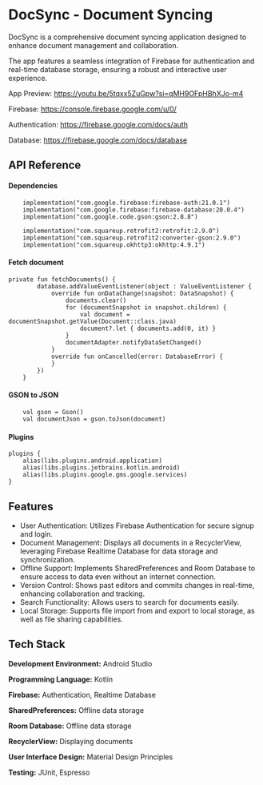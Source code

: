 
# DocSync - Document Syncing

DocSync is a comprehensive document syncing application designed to enhance document management and collaboration.

The app features a seamless integration of Firebase for authentication and real-time database storage, ensuring a robust and interactive user experience.

App Preview: https://youtu.be/5tqxx5ZuGpw?si=qMH9OFpHBhXJo-m4

Firebase: https://console.firebase.google.com/u/0/

Authentication: https://firebase.google.com/docs/auth

Database: https://firebase.google.com/docs/database
## API Reference

#### Dependencies 

```
    implementation("com.google.firebase:firebase-auth:21.0.1")
    implementation("com.google.firebase:firebase-database:20.0.4")
    implementation("com.google.code.gson:gson:2.8.8")

    implementation("com.squareup.retrofit2:retrofit:2.9.0")
    implementation("com.squareup.retrofit2:converter-gson:2.9.0")
    implementation("com.squareup.okhttp3:okhttp:4.9.1")
```

#### Fetch document

```
private fun fetchDocuments() {
        database.addValueEventListener(object : ValueEventListener {
            override fun onDataChange(snapshot: DataSnapshot) {
                documents.clear()
                for (documentSnapshot in snapshot.children) {
                    val document = documentSnapshot.getValue(Document::class.java)
                    document?.let { documents.add(0, it) }
                }
                documentAdapter.notifyDataSetChanged()
            }
            override fun onCancelled(error: DatabaseError) {
            }
        })
    }
```
#### GSON to JSON
```
    val gson = Gson()
    val documentJson = gson.toJson(document)

```
#### Plugins

```
plugins {
    alias(libs.plugins.android.application)
    alias(libs.plugins.jetbrains.kotlin.android)
    alias(libs.plugins.google.gms.google.services)
}

```


## Features

- User Authentication: Utilizes Firebase Authentication for secure signup and login.
- Document Management: Displays all documents in a RecyclerView, leveraging Firebase Realtime Database for data storage and synchronization.
- Offline Support: Implements SharedPreferences and Room Database to ensure access to data even without an internet connection.
- Version Control: Shows past editors and commits changes in real-time, enhancing collaboration and tracking.
- Search Functionality: Allows users to search for documents easily.
- Local Storage: Supports file import from and export to local storage, as well as file sharing capabilities.


## Tech Stack

**Development Environment:** Android Studio

**Programming Language:** Kotlin

**Firebase:** Authentication, Realtime Database

**SharedPreferences:** Offline data storage

**Room Database:** Offline data storage

**RecyclerView:** Displaying documents

**User Interface Design:** Material Design Principles

**Testing:** JUnit, Espresso

